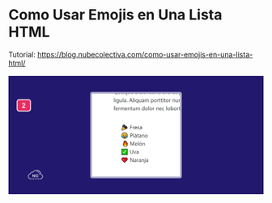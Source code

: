 # Como Usar Emojis en Una Lista HTML
Tutorial: https://blog.nubecolectiva.com/como-usar-emojis-en-una-lista-html/
<br><br>
![Como Usar Emojis en Una Lista HTML](https://raw.githubusercontent.com/collectivecloudperu/como-usar-emojis-en-una-lista-html/main/lista-html-usando-emojis.png)
